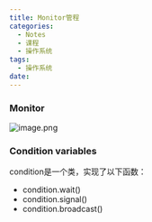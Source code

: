 ```yaml
---
title: Monitor管程
categories:
  - Notes
  - 课程
  - 操作系统
tags:
  - 操作系统
date:
---
```

### Monitor
![image.png](https://cdn.jsdelivr.net/gh/zhengyangWang1/image@main/img/20231018102847.png)


### Condition variables
condition是一个类，实现了以下函数：
- condition.wait()
- condition.signal()
- condition.broadcast()